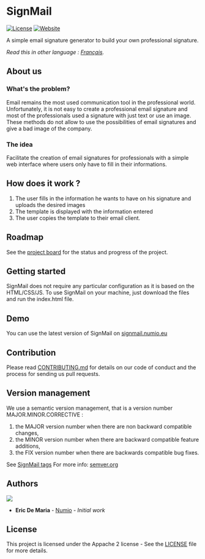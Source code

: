 # SignMail

[![License](https://img.shields.io/badge/License-Apache2-blue.svg)](https://www.apache.org/licenses/LICENSE-2.0) [![Website](https://img.shields.io/badge/View-Website-blue)](https://signmail.numio.eu/)


A simple email signature generator to build your own professional signature.

_Read this in other language : [Français](./docs/README.fr.md)._

## About us

### What's the problem?

Email remains the most used communication tool in the professional world. Unfortunately, it is not easy to create a professional email signature and most of the professionals used a signature with just text or use an image. These methods do not allow to use the possibilities of email signatures and give a bad image of the company.

### The idea

Facilitate the creation of email signatures for professionals with a simple web interface where users only have to fill in their informations.  

## How does it work ?

1. The user fills in the information he wants to have on his signature and uploads the desired images
2. The template is displayed with the information entered
3. The user copies the template to their email client.

## Roadmap

See the [project board](https://github.com/3r1cd3ma/SignMail/projects) for the status and progress of the project.

## Getting started

SignMail does not require any particular configuration as it is based on the HTML/CSS/JS.
To use SignMail on your machine, just download the files and run the index.html file.

## Demo

You can use the latest version of SignMail on [signmail.numio.eu](signmail.numio.eu)

## Contribution

Please read [CONTRIBUTING.md](CONTRIBUTING.md) for details on our code of conduct and the process for sending us pull requests.

## Version management

We use a semantic version management, that is a version number MAJOR.MINOR.CORRECTIVE :
1. the MAJOR version number when there are non backward compatible changes,
2. the MINOR version number when there are backward compatible feature additions,
3. the FIX version number when there are backwards compatible bug fixes.

See [SignMail tags](https://github.com/3r1cd3ma/SignMail/tags)
For more info: [semver.org](http://semver.org/)

## Authors

<a href="https://github.com/3r1cd3ma/SignMail/graphs/contributors">
  <img src="https://contributors-img.web.app/image?3r1cd3ma/SignMail" />
</a>

- **Eric De Maria** - [Numio](https://numio.eu) - _Initial work_

## License

This project is licensed under the Appache 2 license - See the [LICENSE](LICENCE) file for more details.